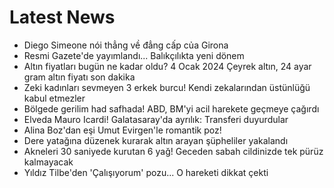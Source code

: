 # Latest News
-  Diego Simeone nói thẳng về đẳng cấp của Girona
-  Resmi Gazete'de yayımlandı... Balıkçılıkta yeni dönem
-  Altın fiyatları bugün ne kadar oldu? 4 Ocak 2024 Çeyrek altın, 24 ayar gram altın fiyatı son dakika
-  Zeki kadınları sevmeyen 3 erkek burcu! Kendi zekalarından üstünlüğü kabul etmezler
-  Bölgede gerilim had safhada! ABD, BM'yi acil harekete geçmeye çağırdı
-  Elveda Mauro Icardi! Galatasaray'da ayrılık: Transferi duyurdular
-  Alina Boz'dan eşi Umut Evirgen'le romantik poz!
-  Dere yatağına düzenek kurarak altın arayan şüpheliler yakalandı
-  Akneleri 30 saniyede kurutan 6 yağ! Geceden sabah cildinizde tek pürüz kalmayacak
-  Yıldız Tilbe'den 'Çalışıyorum' pozu... O hareketi dikkat çekti
